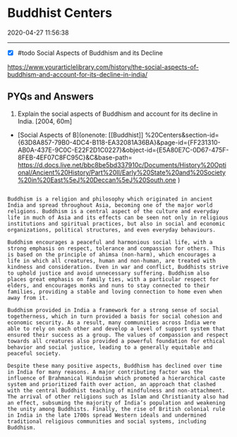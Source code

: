# Buddhist Centers

2020-04-27 11:56:38

---

- [x] #todo Social Aspects of Buddhism and its Decline

 <https://www.yourarticlelibrary.com/history/the-social-aspects-of-buddhism-and-account-for-its-decline-in-india/>

## PYQs and Answers

1. Explain the social aspects of Buddhism and account for its decline in India. [2004, 60m]
- [Social Aspects of B](onenote: [[Buddhist]] %20Centers&section-id={63D8A857-79B0-4DC4-B118-EA32081A36BA}&page-id={FF231310-AB0A-437E-9C0C-E22F2D1C0227}&object-id={E5A80E7C-0D67-475F-8FEB-4EF07C8FC95C}&C&base-path= <https://d.docs.live.net/bbc8be5bd337910c/Documents/History%20Optional/Ancient%20History/Part%20II/Early%20State%20and%20Society%20in%20East%5eJ%20Deccan%5eJ%20South.one> )

```ad-Answer

Buddhism is a religion and philosophy which originated in ancient India and spread throughout Asia, becoming one of the major world religions. Buddhism is a central aspect of the culture and everyday life in much of Asia and its effects can be seen not only in religious institutions and spiritual practices, but also in social and economic organizations, political structures, and even everyday behaviours.

Buddhism encourages a peaceful and harmonious social life, with a strong emphasis on respect, tolerance and compassion for others. This is based on the principle of ahimsa (non-harm), which encourages a life in which all creatures, human and non-human, are treated with kindness and consideration. Even in war and conflict, Buddhists strive to uphold justice and avoid unnecessary suffering. Buddhism also places great emphasis on family ties, with a particular respect for elders, and encourages monks and nuns to stay connected to their families, providing a stable and loving connection to home even when away from it.

Buddhism provided in India a framework for a strong sense of social togetherness, which in turn provided a basis for social cohesion and economic security. As a result, many communities across India were able to rely on each other and develop a level of support system that ensured their success as a group. The values of compassion and respect towards all creatures also provided a powerful foundation for ethical behavior and social justice, leading to a generally equitable and peaceful society.

Despite these many positive aspects, Buddhism has declined over time in India for many reasons. A major contributing factor was the influence of Brahmanical Hinduism which promoted a hierarchical caste system and prioritized faith over action, an approach that clashed with the central Buddhist teaching of mindfulness and non-attachment. The arrival of other religions such as Islam and Christianity also had an effect, subsuming the majority of India’s population and weakening the unity among Buddhists. Finally, the rise of British colonial rule in India in the late 1700s spread Western ideals and undermined traditional religious communities and social systems, including Buddhism.

```

